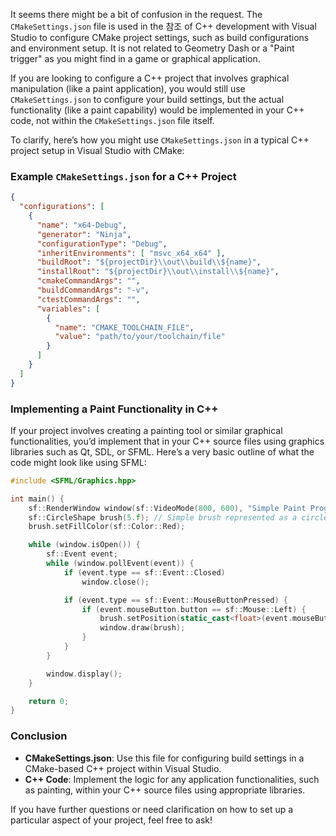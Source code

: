 It seems there might be a bit of confusion in the request. The `CMakeSettings.json` file is used in the 참조 of C++ development with Visual Studio to configure CMake project settings, such as build configurations and environment setup. It is not related to Geometry Dash or a "Paint trigger" as you might find in a game or graphical application.

If you are looking to configure a C++ project that involves graphical manipulation (like a paint application), you would still use `CMakeSettings.json` to configure your build settings, but the actual functionality (like a paint capability) would be implemented in your C++ code, not within the `CMakeSettings.json` file itself.

To clarify, here’s how you might use `CMakeSettings.json` in a typical C++ project setup in Visual Studio with CMake:

### Example `CMakeSettings.json` for a C++ Project

```json
{
  "configurations": [
    {
      "name": "x64-Debug",
      "generator": "Ninja",
      "configurationType": "Debug",
      "inheritEnvironments": [ "msvc_x64_x64" ],
      "buildRoot": "${projectDir}\\out\\build\\${name}",
      "installRoot": "${projectDir}\\out\\install\\${name}",
      "cmakeCommandArgs": "",
      "buildCommandArgs": "-v",
      "ctestCommandArgs": "",
      "variables": [
        {
          "name": "CMAKE_TOOLCHAIN_FILE",
          "value": "path/to/your/toolchain/file"
        }
      ]
    }
  ]
}
```

### Implementing a Paint Functionality in C++

If your project involves creating a painting tool or similar graphical functionalities, you’d implement that in your C++ source files using graphics libraries such as Qt, SDL, or SFML. Here’s a very basic outline of what the code might look like using SFML:

```cpp
#include <SFML/Graphics.hpp>

int main() {
    sf::RenderWindow window(sf::VideoMode(800, 600), "Simple Paint Program");
    sf::CircleShape brush(5.f); // Simple brush represented as a circle
    brush.setFillColor(sf::Color::Red);

    while (window.isOpen()) {
        sf::Event event;
        while (window.pollEvent(event)) {
            if (event.type == sf::Event::Closed)
                window.close();

            if (event.type == sf::Event::MouseButtonPressed) {
                if (event.mouseButton.button == sf::Mouse::Left) {
                    brush.setPosition(static_cast<float>(event.mouseButton.x), static_cast<float>(event.mouseButton.y));
                    window.draw(brush);
                }
            }
        }

        window.display();
    }

    return 0;
}
```

### Conclusion
- **CMakeSettings.json**: Use this file for configuring build settings in a CMake-based C++ project within Visual Studio.
- **C++ Code**: Implement the logic for any application functionalities, such as painting, within your C++ source files using appropriate libraries.

If you have further questions or need clarification on how to set up a particular aspect of your project, feel free to ask!
